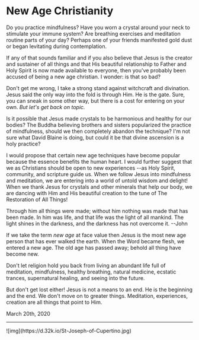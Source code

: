 # New Age Christianity

Do you practice mindfulness? Have you worn a crystal around your neck to stimulate your immune system? Are breathing exercises and meditation routine parts of your day? Perhaps one of your friends manifested gold dust or began levitating during contemplation.

If any of that sounds familiar and if you also believe that Jesus is the creator and sustainer of all things and that His beautiful relationship to Father and Holy Spirit is now made available to everyone, then you've probably been accused of being a new age christian. I wonder: is that so bad?

Don't get me wrong, I take a strong stand against witchcraft and divination. Jesus said the only way into the fold is through Him. He is the gate. Sure, you can sneak in some other way, but there is a cost for entering on your own. *But let's get back on topic.*

Is it possible that Jesus made crystals to be harmonious and healthy for our bodies? The Buddha believing brothers and sisters popularized the practice of mindfulness, should we then completely abandon the technique? I'm not sure what David Blaine is doing, but could it be that divine ascension is a holy practice?

I would propose that certain new age techniques have become popular because the essence benefits the human heart. I would further suggest that we as Christians should be open to new experiences --as Holy Spirit, community, and scripture guide us. When we follow Jesus into mindfulness and meditation, we are entering into a world of untold wisdom and delight! When we thank Jesus for crystals and other minerals that help our body, we are dancing with Him and His beautiful creation to the tune of The Restoration of All Things!

Through him all things were made; without him nothing was made that has been made. In him was life, and that life was the light of all mankind. The light shines in the darkness, and the darkness has not overcome it. --John

If we take the term *new age* at face value then Jesus is the most new age person that has ever walked the earth. When the Word became flesh, we entered a new age. The old age has passed away; behold all thing have become new.

Don't let religion hold you back from living an abundant life full of meditation, mindfulness, healthy breathing, natural medicine, ecstatic trances, supernatural healing, and seeing into the future.

But don't get lost either! Jesus is not a means to an end. He is the beginning and the end. We don't move on to greater things. Meditation, experiences, creation are all things that point to Him.

March 20th, 2020

<hr />
![img](https://d.32k.io/St-Joseph-of-Cupertino.jpg)

